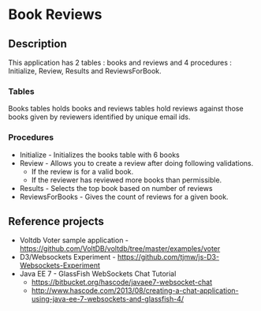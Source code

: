 Book Reviews
============

Description
-----------
This application has 2 tables : books and reviews  and 4 procedures : Initialize, Review, Results and ReviewsForBook.

### Tables

Books tables holds books and reviews tables hold reviews against those
books given by reviewers identified by unique email ids.

### Procedures

- Initialize - Initializes the books table with 6 books
- Review - Allows you to create a review after doing following validations.
    - If the review is for a valid book.
    - If the reviewer has reviewed more books than permissible.
- Results - Selects the top book based on number of reviews
- ReviewsForBooks - Gives the count of reviews for a given book.

Reference projects
-------------------
- Voltdb Voter sample application - https://github.com/VoltDB/voltdb/tree/master/examples/voter
- D3/Websockets Experiment - https://github.com/tjmw/js-D3-Websockets-Experiment
- Java EE 7 - GlassFish WebSockets Chat Tutorial 
    - https://bitbucket.org/hascode/javaee7-websocket-chat
    - http://www.hascode.com/2013/08/creating-a-chat-application-using-java-ee-7-websockets-and-glassfish-4/

 